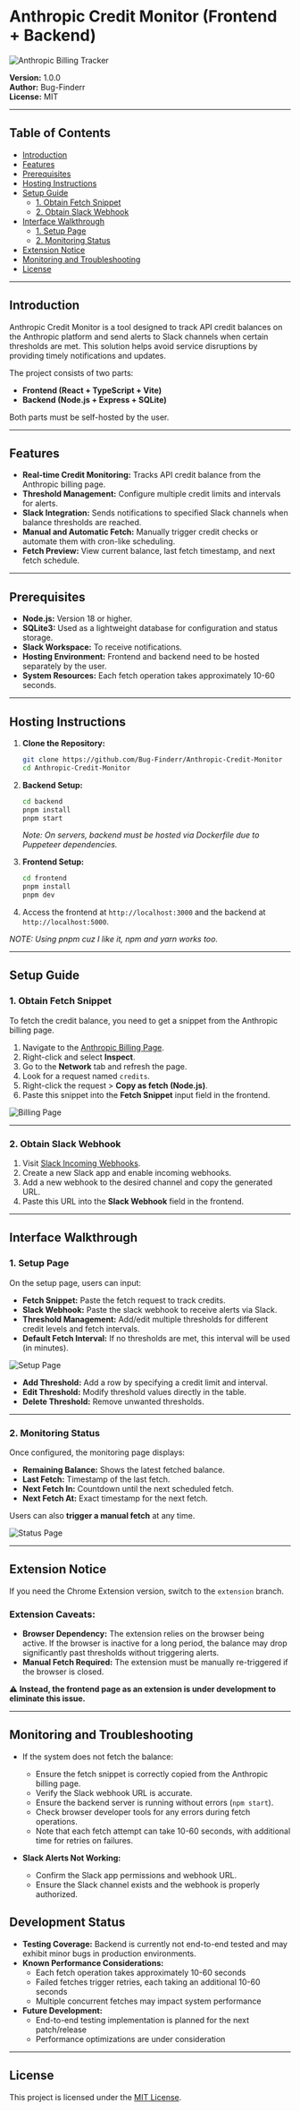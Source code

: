 # Anthropic Credit Monitor (Frontend + Backend)

![Anthropic Billing Tracker](frontend/public/logo.png)

**Version:** 1.0.0  
**Author:** Bug-Finderr  
**License:** MIT

---

## Table of Contents

- [Introduction](#introduction)
- [Features](#features)
- [Prerequisites](#prerequisites)
- [Hosting Instructions](#hosting-instructions)
- [Setup Guide](#setup-guide)
  - [1. Obtain Fetch Snippet](#1-obtain-fetch-snippet)
  - [2. Obtain Slack Webhook](#2-obtain-slack-webhook)
- [Interface Walkthrough](#interface-walkthrough)
  - [1. Setup Page](#1-setup-page)
  - [2. Monitoring Status](#2-monitoring-status)
- [Extension Notice](#extension-notice)
- [Monitoring and Troubleshooting](#monitoring-and-troubleshooting)
- [License](#license)

---

## Introduction

Anthropic Credit Monitor is a tool designed to track API credit balances on the Anthropic platform and send alerts to Slack channels when certain thresholds are met. This solution helps avoid service disruptions by providing timely notifications and updates.

The project consists of two parts:

- **Frontend (React + TypeScript + Vite)**
- **Backend (Node.js + Express + SQLite)**

Both parts must be self-hosted by the user.

---

## Features

- **Real-time Credit Monitoring:** Tracks API credit balance from the Anthropic billing page.
- **Threshold Management:** Configure multiple credit limits and intervals for alerts.
- **Slack Integration:** Sends notifications to specified Slack channels when balance thresholds are reached.
- **Manual and Automatic Fetch:** Manually trigger credit checks or automate them with cron-like scheduling.
- **Fetch Preview:** View current balance, last fetch timestamp, and next fetch schedule.

---

## Prerequisites

- **Node.js:** Version 18 or higher.
- **SQLite3:** Used as a lightweight database for configuration and status storage.
- **Slack Workspace:** To receive notifications.
- **Hosting Environment:** Frontend and backend need to be hosted separately by the user.
- **System Resources:** Each fetch operation takes approximately 10-60 seconds.

---

## Hosting Instructions

1. **Clone the Repository:**

   ```bash
   git clone https://github.com/Bug-Finderr/Anthropic-Credit-Monitor
   cd Anthropic-Credit-Monitor
   ```

2. **Backend Setup:**

   ```bash
   cd backend
   pnpm install
   pnpm start
   ```

   _Note: On servers, backend must be hosted via Dockerfile due to Puppeteer dependencies._

3. **Frontend Setup:**

   ```bash
   cd frontend
   pnpm install
   pnpm dev
   ```

4. Access the frontend at `http://localhost:3000` and the backend at `http://localhost:5000`.

_NOTE: Using pnpm cuz I like it, npm and yarn works too._

---

## Setup Guide

### 1. Obtain Fetch Snippet

To fetch the credit balance, you need to get a snippet from the Anthropic billing page.

1. Navigate to the [Anthropic Billing Page](https://console.anthropic.com/settings/billing).
2. Right-click and select **Inspect**.
3. Go to the **Network** tab and refresh the page.
4. Look for a request named `credits`.
5. Right-click the request > **Copy as fetch (Node.js)**.
6. Paste this snippet into the **Fetch Snippet** input field in the frontend.

![Billing Page](assets/billing-page.png)

---

### 2. Obtain Slack Webhook

1. Visit [Slack Incoming Webhooks](https://api.slack.com/messaging/webhooks).
2. Create a new Slack app and enable incoming webhooks.
3. Add a new webhook to the desired channel and copy the generated URL.
4. Paste this URL into the **Slack Webhook** field in the frontend.

---

## Interface Walkthrough

### 1. Setup Page

On the setup page, users can input:

- **Fetch Snippet:** Paste the fetch request to track credits.
- **Slack Webhook:** Paste the slack webhook to receive alerts via Slack.
- **Threshold Management:** Add/edit multiple thresholds for different credit levels and fetch intervals.
- **Default Fetch Interval:** If no thresholds are met, this interval will be used (in minutes).

![Setup Page](assets/setup-page.png)

- **Add Threshold:** Add a row by specifying a credit limit and interval.
- **Edit Threshold:** Modify threshold values directly in the table.
- **Delete Threshold:** Remove unwanted thresholds.

---

### 2. Monitoring Status

Once configured, the monitoring page displays:

- **Remaining Balance:** Shows the latest fetched balance.
- **Last Fetch:** Timestamp of the last fetch.
- **Next Fetch In:** Countdown until the next scheduled fetch.
- **Next Fetch At:** Exact timestamp for the next fetch.

Users can also **trigger a manual fetch** at any time.

![Status Page](assets/status-page.png)

---

## Extension Notice

If you need the Chrome Extension version, switch to the `extension` branch.

### Extension Caveats:

- **Browser Dependency:** The extension relies on the browser being active. If the browser is inactive for a long period, the balance may drop significantly past thresholds without triggering alerts.
- **Manual Fetch Required:** The extension must be manually re-triggered if the browser is closed.

⚠️ **Instead, the frontend page as an extension is under development to eliminate this issue.**

---

## Monitoring and Troubleshooting

- If the system does not fetch the balance:

  - Ensure the fetch snippet is correctly copied from the Anthropic billing page.
  - Verify the Slack webhook URL is accurate.
  - Ensure the backend server is running without errors (`npm start`).
  - Check browser developer tools for any errors during fetch operations.
  - Note that each fetch attempt can take 10-60 seconds, with additional time for retries on failures.

- **Slack Alerts Not Working:**
  - Confirm the Slack app permissions and webhook URL.
  - Ensure the Slack channel exists and the webhook is properly authorized.

## Development Status

- **Testing Coverage:** Backend is currently not end-to-end tested and may exhibit minor bugs in production environments.
- **Known Performance Considerations:**
  - Each fetch operation takes approximately 10-60 seconds
  - Failed fetches trigger retries, each taking an additional 10-60 seconds
  - Multiple concurrent fetches may impact system performance
- **Future Development:**
  - End-to-end testing implementation is planned for the next patch/release
  - Performance optimizations are under consideration

---

## License

This project is licensed under the [MIT License](LICENSE).
